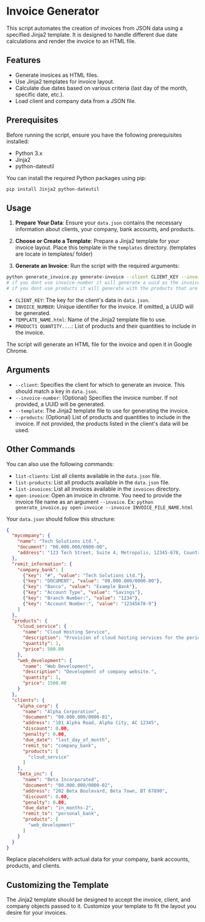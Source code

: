 # Invoice Generator

This script automates the creation of invoices from JSON data using a specified Jinja2 template. It is designed to handle different due date calculations and render the invoice to an HTML file.

## Features

- Generate invoices as HTML files.
- Use Jinja2 templates for invoice layout.
- Calculate due dates based on various criteria (last day of the month, specific date, etc.).
- Load client and company data from a JSON file.

## Prerequisites

Before running the script, ensure you have the following prerequisites installed:

- Python 3.x
- Jinja2
- python-dateutil

You can install the required Python packages using pip:

```sh
pip install Jinja2 python-dateutil
```

## Usage

1. **Prepare Your Data**: Ensure your `data.json` contains the necessary information about clients, your company, bank accounts, and products.

2. **Choose or Create a Template**: Prepare a Jinja2 template for your invoice layout. Place this template in the `templates` directory. (templates are locate in templates/ folder)

3. **Generate an Invoice**: Run the script with the required arguments:

```sh
python generate_invoice.py generate-invoice --client CLIENT_KEY --invoice-number INVOICE_NUMBER --template TEMPLATE_NAME.html --products 'PRODUCT1 QUANTITY,PRODUCT2 QUANTITY,PRODUCT3 QUANTITY'
# if you dont use invoice-number it will generate a uuid as the invoice identifier
# if you dont use products it will generate with the products that are in the client `products` key
```

- `CLIENT_KEY`: The key for the client's data in `data.json`.
- `INVOICE_NUMBER`: Unique identifier for the invoice. If omitted, a UUID will be generated.
- `TEMPLATE_NAME.html`: Name of the Jinja2 template file to use.
- `PRODUCT1 QUANTITY...`.: List of products and their quantities to include in the invoice.

The script will generate an HTML file for the invoice and open it in Google Chrome.

## Arguments

- `--client`: Specifies the client for which to generate an invoice. This should match a key in `data.json`.
- `--invoice-number`: (Optional) Specifies the invoice number. If not provided, a UUID will be generated.
- `--template`: The Jinja2 template file to use for generating the invoice.
- `--products`: (Optional) List of products and quantities to include in the invoice. If not provided, the products listed in the client's data will be used.

## Other Commands
You can also use the following commands:
- `list-clients`: List all clients available in the `data.json` file.
- `list-products`: List all products available in the `data.json` file.
- `list-invoices`: List all invoices available in the `invoices` directory.
- `open-invoice`: Open an invoice in chrome. You need to provide the invoice file name as an argument `--invoice`. Ex: `python generate_invoice.py open-invoice --invoice INVOICE_FILE_NAME.html`

Your `data.json` should follow this structure:

```json
{
  "mycompany": {
    "name": "Tech Solutions Ltd.",
    "document": "00.000.000/0000-00",
    "address": "123 Tech Street, Suite 4, Metropolis, 12345-678, Country"
  },
  "remit_information": {
    "company_bank": [
      {"key": "#", "value": "Tech Solutions Ltd."},
      {"key": "DOCUMENT", "value": "00.000.000/0000-00"},
      {"key": "Banco", "value": "Example Bank"},
      {"key": "Account Type", "value": "Savings"},
      {"key": "Branch Number:", "value": "1234"},
      {"key": "Account Number:", "value": "12345678-9"}
    ]
  },
  "products": {
    "cloud_service": {
      "name": "Cloud Hosting Service",
      "description": "Provision of cloud hosting services for the period.",
      "quantity": 1,
      "price": 500.00
    },
    "web_development": {
      "name": "Web Development",
      "description": "Development of company website.",
      "quantity": 1,
      "price": 1500.00
    }
  },
  "clients": {
    "alpha_corp": {
      "name": "Alpha Corporation",
      "document": "00.000.000/0000-01",
      "address": "101 Alpha Road, Alpha City, AC 12345",
      "discount": 0.00,
      "penalty": 0.00,
      "due_date": "last_day_of_month",
      "remit_to": "company_bank",
      "products": [
        "cloud_service"
      ]
    },
    "beta_inc": {
      "name": "Beta Incorporated",
      "document": "00.000.000/0000-02",
      "address": "202 Beta Boulevard, Beta Town, BT 67890",
      "discount": 0.00,
      "penalty": 0.00,
      "due_date": "in_months-2",
      "remit_to": "personal_bank",
      "products": [
        "web_development"
      ]
    }
  }
}
```

Replace placeholders with actual data for your company, bank accounts, products, and clients.

## Customizing the Template

The Jinja2 template should be designed to accept the invoice, client, and company objects passed to it. Customize your template to fit the layout you desire for your invoices.
